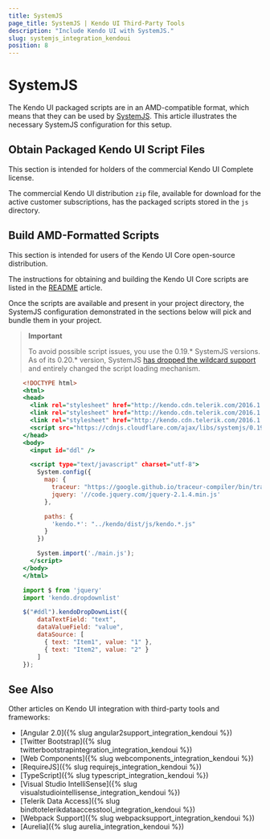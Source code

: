 ```yaml
---
title: SystemJS
page_title: SystemJS | Kendo UI Third-Party Tools
description: "Include Kendo UI with SystemJS."
slug: systemjs_integration_kendoui
position: 8
---
```


# SystemJS

The Kendo UI packaged scripts are in an AMD-compatible format, which means that they can be used by [SystemJS](https://github.com/systemjs/systemjs). This article illustrates the necessary SystemJS configuration for this setup.

## Obtain Packaged Kendo UI Script Files

This section is intended for holders of the commercial Kendo UI Complete license.

The commercial Kendo UI distribution `zip` file, available for download for the active customer subscriptions, has the packaged scripts stored in the `js` directory.

## Build AMD-Formatted Scripts

This section is intended for users of the Kendo UI Core open-source distribution.

The instructions for obtaining and building the Kendo UI Core scripts are listed in the [README](https://github.com/telerik/kendo-ui-core#how-to-build-kendo-ui-core) article.

Once the scripts are available and present in your project directory, the SystemJS configuration demonstrated in the sections below will pick and bundle them in your project.

> **Important**
>
> To avoid possible script issues, you use the 0.19.* SystemJS versions. As of its 0.20.* version, SystemJS [has dropped the wildcard support](https://github.com/systemjs/systemjs/issues/1575) and entirely changed the script loading mechanism.

```tab-index.html
    <!DOCTYPE html>
    <html>
    <head>
      <link rel="stylesheet" href="http://kendo.cdn.telerik.com/2016.1.112/styles/kendo.common.min.css">
      <link rel="stylesheet" href="http://kendo.cdn.telerik.com/2016.1.112/styles/kendo.rtl.min.css">
      <link rel="stylesheet" href="http://kendo.cdn.telerik.com/2016.1.112/styles/kendo.default.min.css">
      <script src="https://cdnjs.cloudflare.com/ajax/libs/systemjs/0.19.16/system.js" type="text/javascript" charset="utf-8"></script>
    </head>
    <body>
      <input id="ddl" />

      <script type="text/javascript" charset="utf-8">
        System.config({
          map: {
            traceur: "https://google.github.io/traceur-compiler/bin/traceur.js",
            jquery: '//code.jquery.com/jquery-2.1.4.min.js'
          },

          paths: {
            'kendo.*': "../kendo/dist/js/kendo.*.js"
          }
        })

        System.import('./main.js');
      </script>
    </body>
    </html>
```
```tab-main.js
    import $ from 'jquery'
    import 'kendo.dropdownlist'

    $("#ddl").kendoDropDownList({
        dataTextField: "text",
        dataValueField: "value",
        dataSource: [
          { text: "Item1", value: "1" },
          { text: "Item2", value: "2" }
        ]
    });
```

## See Also

Other articles on Kendo UI integration with third-party tools and frameworks:

* [Angular 2.0]({% slug angular2support_integration_kendoui %})
* [Twitter Bootstrap]({% slug twitterbootstrapintegration_integration_kendoui %})
* [Web Components]({% slug webcomponents_integration_kendoui %})
* [RequireJS]({% slug requirejs_integration_kendoui %})
* [TypeScript]({% slug typescript_integration_kendoui %})
* [Visual Studio IntelliSense]({% slug visualstudiointellisense_integration_kendoui %})
* [Telerik Data Access]({% slug bindtotelerikdataaccesstool_integration_kendoui %})
* [Webpack Support]({% slug webpacksupport_integration_kendoui %})
* [Aurelia]({% slug aurelia_integration_kendoui %})
